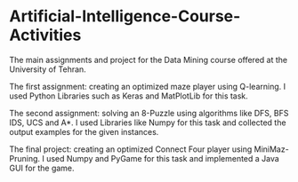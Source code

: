 # Artificial-Intelligence-Course-Activities
The main assignments and project for the Data Mining course offered at the University of Tehran.

The first assignment: creating an optimized maze player using Q-learning. I used Python Libraries such as Keras and MatPlotLib for this task.

The second assignment: solving an 8-Puzzle using algorithms like DFS, BFS IDS, UCS and A*. 
I used Libraries like Numpy for this task and collected the output examples for the given instances.

The final project: creating an optimized Connect Four player using MiniMaz-Pruning. I used Numpy and PyGame for this task and
implemented a Java GUI for the game.
